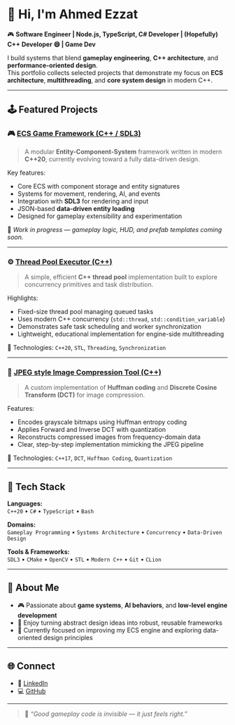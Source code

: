 # 👋 Hi, I'm Ahmed Ezzat

🎮 **Software Engineer | Node.js, TypeScript, C# Developer | (Hopefully) C++ Developer 😄 | Game Dev**

I build systems that blend **gameplay engineering**, **C++ architecture**, and **performance-oriented design**.  
This portfolio collects selected projects that demonstrate my focus on **ECS architecture**, **multithreading**, and **core system design** in modern C++.

---

## 🕹️ Featured Projects

### 🎮 [ECS Game Framework (C++ / SDL3)](ECS/README.md)
> A modular **Entity-Component-System** framework written in modern **C++20**, currently evolving toward a fully data-driven design.

Key features:
- Core ECS with component storage and entity signatures
- Systems for movement, rendering, AI, and events
- Integration with **SDL3** for rendering and input
- JSON-based **data-driven entity loading**
- Designed for gameplay extensibility and experimentation

📘 *Work in progress — gameplay logic, HUD, and prefab templates coming soon.*

---

### ⚙️ [Thread Pool Executor (C++)](https://github.com/mido1236/portfolio/tree/main/Projects/ThreadPoolExecutor)
> A simple, efficient **C++ thread pool** implementation built to explore concurrency primitives and task distribution.

Highlights:
- Fixed-size thread pool managing queued tasks
- Uses modern C++ concurrency (`std::thread`, `std::condition_variable`)
- Demonstrates safe task scheduling and worker synchronization
- Lightweight, educational implementation for engine-side multithreading

🧩 Technologies: `C++20`, `STL`, `Threading`, `Synchronization`

---

### 🧠 [JPEG style Image Compression Tool (C++)](https://github.com/mido1236/portfolio/tree/master/Projects/JPEGHuffmanImageCompressor)
> A custom implementation of **Huffman coding** and **Discrete Cosine Transform (DCT)** for image compression.

Features:
- Encodes grayscale bitmaps using Huffman entropy coding
- Applies Forward and Inverse DCT with quantization
- Reconstructs compressed images from frequency-domain data
- Clear, step-by-step implementation mimicking the JPEG pipeline

🧩 Technologies: `C++17`, `DCT`, `Huffman Coding`, `Quantization`

---

## 🧰 Tech Stack

**Languages:**  
`C++20` • `C#` • `TypeScript` • `Bash`

**Domains:**  
`Gameplay Programming` • `Systems Architecture` • `Concurrency` • `Data-Driven Design`

**Tools & Frameworks:**  
`SDL3` • `CMake` • `OpenCV` • `STL` • `Modern C++` • `Git` • `CLion`

---

## 💬 About Me

- 🎮 Passionate about **game systems**, **AI behaviors**, and **low-level engine development**  
- 🧠 Enjoy turning abstract design ideas into robust, reusable frameworks  
- 🧩 Currently focused on improving my ECS engine and exploring data-oriented design principles

---

## 🌐 Connect

- 💼 [LinkedIn](https://www.linkedin.com/in/ahmedezzat)
- 💻 [GitHub](https://github.com/mido1236)

---

> 🧩 *“Good gameplay code is invisible — it just feels right.”*
